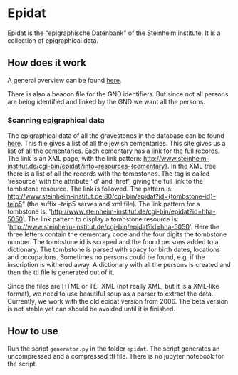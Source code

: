 # Epidat

Epidat is the "epigraphische Datenbank" of the Steinheim institute. It is a collection of epigraphical data.

## How does it work
A general overview can be found [here](http://www.steinheim-institut.de/cgi-bin/epidat).

There is also a beacon file for the GND identifiers. But since not all persons are being identified and linked by the GND we want all the persons.

### Scanning epigraphical data


The epigraphical data of all the gravestones in the database can be found [here](http://www.steinheim-institut.de/cgi-bin/epidat?info=howtoharvest).
This file gives a list of all the jewish cementaries. This site gives us a list of all the cementaries. 
Each cementary has a link for the full records. The link is an XML page, with the link pattern: http://www.steinheim-institut.de/cgi-bin/epidat?info=resources-{cementary}.
In the XML tree there is a list of all the records with the tombstones. The tag is called 'resource' with the attribute 'id' and 'href', giving the full link to the tombstone resource.
The link is followed. The pattern is: http://www.steinheim-institut.de:80/cgi-bin/epidat?id={tombstone-id}-teip5" (the suffix -teip5 serves and xml file).
The link pattern for a tombstone is: 'http://www.steinheim-institut.de/cgi-bin/epidat?id=hha-5050'.
The link pattern to display a tombstone resource is: 'http://www.steinheim-institut.de/cgi-bin/epidat?id=hha-5050'. Here the three letters contain the cementary code and the four digits the tombstone number.
The tombstone id is scraped and the found persons added to a dictionary. The tombstone is parsed with spacy for birth dates, locations and occupations.
Sometimes no persons could be found, e.g. if the inscription is withered away.
A dictionary with all the persons is created and then the ttl file is generated out of it.

Since the files are HTML or TEI-XML (not really XML, but it is a XML-like format), we need to use beautiful soup as a parser to extract the data.
Currently, we work with the old epidat version from 2006. The beta version is not stable yet can should be avoided until it is finished.



## How to use

Run the script `generator.py` in the folder `epidat`.
The script generates an uncompressed and a compressed ttl file.
There is no jupyter notebook for the script.
